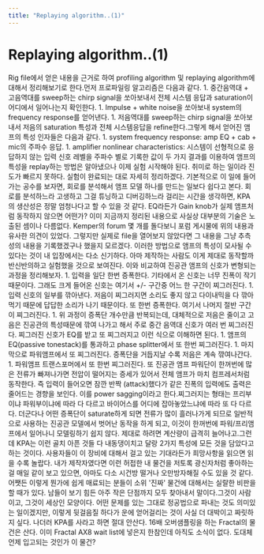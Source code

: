 ```yaml
---
title: "Replaying algorithm..(1)"
---
```

# Replaying algorithm..(1)

Rig file에서 얻은 내용을 근거로 하여 profiling algorithm 및 replaying algorithm에 대해서 정리해보기로 한다.먼저 프로파일링 알고리즘은 다음과 같다. 1. 중간음역대 + 고음역대를 sweep하는 chirp signal을 쏘아보내서 전체 시스템 응답과 saturation이 어디에서 일어나는지 확인한다.  1. Impulse + white noise을 쏘아보내 system의 frequency response를 얻어낸다. 1. 저음역대를 sweep하는 chirp signal을 쏘아보내서 저음의 saturation 특성과 전체 시스템응답을 refine한다.그렇게 해서 얻어진 앰프의 특성 인자들은 다음과 같다. 1. system frequency response: amp EQ + cab + mic의 주파수 응답. 1. amplifier nonlinear characteristics: 시스템이 선형적으로 응답하지 않는 입력 신호 레벨을 주파수 별로 기록한 값이 두 가지 결과를 이용하여 앰프의 특성을 replay하는 방법은 알아냈으나 이제 실험 시작해야 된다. 취미로 하는 일이라 진도가 빠르지 못하다. 실험이 완료되는 대로 자세히 정리하겠다. 기본적으로 이 일에 들어가는 공수를 보자면, 회로를 분석해서 앰프 모델 하나를 만드는 일보다 쉽다고 본다. 회로를 분석하느라 고생하고 그걸 튜닝하고 디버깅하느라 걸리는 시간을 생각하면, KPA의 생산성은 정말 엄청나다고 할 수 있을 것 같다. EQ라든가 Gain knob가 실제 앰프처럼 동작하지 않으면 어떤가? 이미 지금까지 정리된 내용으로 사실상 대부분의 기술은 노출된 셈이나 다름없다. Kemper의 forum 몇 개를 돌다보니 포럼 게시물에 위의 내용과 유사한 의견이 있었다. 그렇지만 실제로 file을 열어보지 않았다면 그 내용을 그냥 추측성의 내용을 기록했겠구나 했을지 모르겠다. 이러한 방법으로 앰프의 특성이 모사될 수 있다는 것이 내 입장에서는 다소 신기하다. 아마 제작하는 사람도 이게 제대로 동작할까 반신반의하고 실험했을 것으로 보여진다. 이와 비교하여 진공관 앰프의 신호가 변형되는 과정을 정리해보자.  1. 입력을 일단 한번 증폭한다. 기타에서 온 신호는 너무 진폭이 작기 때문이다. 그래도 크게 들어온 신호는 여기서 +/- 구간중 어느 한 구간이 찌그러진다. 1. 입력 신호의 일부를 깎아낸다. 저음이 찌그러지면 소리도 좋지 않고 다이내믹을 다 깎아먹기 때문에 답답한 소리가 나기 때문이다. 또 한번 증폭한다. 여기서 나머지 절반 구간이 찌그러진다. 1. 위 과정이 증폭단 개수만큼 반복되는데, 대체적으로 저음은 줄이고 고음은 진공관의 특성때문에 깎여 나가고 해서 주로 중간 음역대 신호가 여러 번 찌그러진다. 찌그러진 신호가 EQ를 받고 또 찌그러지고 이런 식으로 이해하면 된다. 1. 앰프의 EQ(passive tonestack)를 통과하고 phase splitter에서 또 한번 찌그러진다.  1. 마지막으로 파워앰프에서 또 찌그러진다. 증폭단을 거듭지날 수록 저음은 계속 꺆여나간다. 1. 파워앰프 트랜스포머에서 또 한번 찌그러진다. 또 진공관 앰프 파워단이 한꺼번에 많은 전류가 빠져나가면 전압이 떨어지는 증세가 있어서 전체 앰프가 마치 컴프레서처럼 동작한다. 즉 입력이 들어오면 잠깐 반짝 (attack)했다가 같은 진폭의 입력에도 출력은 줄어드는 경향을 보인다. 이를 power sagging이라고 한다.찌그러지는 형태는 프리부이냐 파워부이냐에 따라 다 다르고 바이어스를 어디에 잡아놓았느냐에 따라 또 다 다르다. 더군다나 어떤 증폭단이 saturate하게 되면 전류가 많이 흘러나가게 되므로 일반적으로 사용하는 진공관 모델에서 벗어난 동작을 하게 되고, 이것이 한꺼번에 파워/프리앰프에서 일어나니 모델링하기 쉽지 않다. 제대로 하려면 계산량이 급격히 늘어나고.그런데 KPA는 이런 골치 아픈 것들 다 내동댕이치고 달랑 2가지 특성에 모든 것을 담았다고 하는 것이다. 사용자들이 이 장비에 대해서 걸고 있는 기대라든가 희망사항을 읽으면 읽을 수록 놀랍다. 내가 제작자였다면 이런 허접한 내 물건을 저토록 광신자처럼 좋아하는 걸 매일 같이 보고 있으면, 아마도 다소 시건방 떨거나 오만방자해질 수도 있을 것 같다.어쨋든 이렇게 뭔가에 쉽게 매료되는 분들이 소위 '진짜' 물건에 대해서는 실랄한 비판을 할 때가 있다. 남들이 보기 힘든 아주 작은 단점까지 모두 찾아내서 말이다.그것이 사람이고, 그것이 세상인 모양이다. 어떤 문제를 있는 그대로 정공법으로 파내는 것도 의미있는 일이겠지만, 이렇게 뒷걸음질 하다가 운에 얻어걸리는 것이 사실 더 대박이고 짜릿하지 싶다. 나더러 KPA를 사라고 하면 절대 안산다. 16배 오버샘플링을 하는 Fractal의 물건은 산다. 이미 Fractal AX8 wait list에 넣은지 한참인데 아직도 소식이 없다. 도대체 언제 입고되는 것인가 이 물건?

